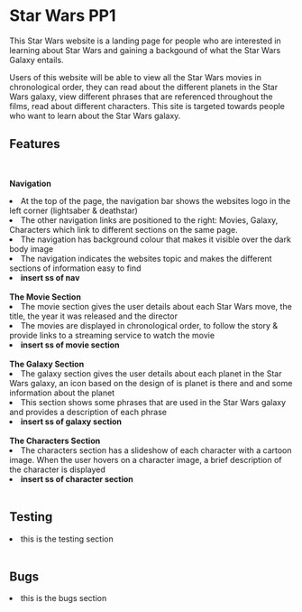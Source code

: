 <h1>Star Wars PP1</h1>

This Star Wars website is a landing page for people who are interested in learning about Star Wars and gaining a backgound of what the Star Wars Galaxy entails. 

Users of this website will be able to view all the Star Wars movies in chronological order, they can read about the different planets in the Star Wars galaxy, view different phrases that are referenced throughout the films, read about different characters. This site is targeted towards people who want to learn about the Star Wars galaxy.

<h2><strong>Features</strong></h2>
<br>

<strong>Navigation</strong>
<li>At the top of the page, the navigation bar shows the websites logo in the left corner (lightsaber & deathstar)</li>
<li>The other navigation links are positioned to the right: Movies, Galaxy, Characters which link to different sections on the same page.</li>
<li>The navigation has background colour that makes it visible over the dark body image</li>
<li>The navigation indicates the websites topic and makes the different sections of information easy to find</li>
<li><strong>insert ss of nav</strong></li>
<br>
<strong>The Movie Section</strong>
<li>The movie section gives the user details about each Star Wars move, the title, the year it was released and the director</li>
<li>The movies are displayed in chronological order, to follow the story & provide links to a streaming service to watch the movie</li>
<li><strong>insert ss of movie section</strong></li>
<br>
<strong>The Galaxy Section</strong>
<li>The galaxy section gives the user details about each planet in the Star Wars galaxy, an icon based on the design of is planet is there and and some information about the planet</li>
<li>This section shows some phrases that are used in the Star Wars galaxy and provides a description of each phrase</li>
<li><strong>insert ss of galaxy section</strong></li>
<br>
<strong>The Characters Section</strong>
<li>The characters section has a slideshow of each character with a cartoon image. When the user hovers on a character image, a brief description of the character is displayed</li>
<li><strong>insert ss of character section</strong></li>
<br>

<h2><strong>Testing</strong></h2>
<li>this is the testing section</li>
<br>

<h2><strong>Bugs</strong></h2>
<li>this is the bugs section</li>
<br>


